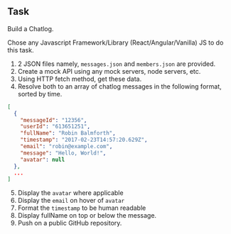 ## Task

Build a Chatlog. 

Chose any Javascript Framework/Library (React/Angular/Vanilla) JS to do this task.

1. 2 JSON files namely, `messages.json` and `members.json` are provided.
2. Create a mock API using any mock servers, node servers, etc. 
3. Using HTTP fetch method, get these data.
4. Resolve both to an array of chatlog messages in the following format, sorted by time.

```json
[
  {
    "messageId": "12356",
    "userId": "613651251",
    "fullName": "Robin Balmforth",
    "timestamp": "2017-02-23T14:57:20.629Z",
    "email": "robin@example.com",
    "message": "Hello, World!",
    "avatar": null
  },
  ...
]
```
5. Display the `avatar` where applicable
6. Display the `email` on hover of `avatar`
7. Format the `timestamp` to be human readable
8. Display fullName on top or below the message. 
9. Push on a public GitHub repository.

